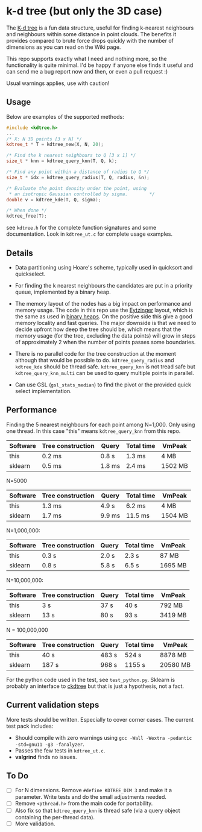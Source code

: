 # k-d tree (but only the 3D case)

The [K-d tree](https://en.wikipedia.org/wiki/K-d_tree) is a fun data
structure, useful for finding k-nearest neighbours and neighbours
within some distance in point clouds. The benefits it provides
compared to brute force drops quickly with the number of dimensions as
you can read on the Wiki page.

This repo supports exactly what I need and nothing more, so the
functionality is quite minimal. I'd be happy if anyone else finds it
useful and can send me a bug report now and then, or even a pull
request :)

Usual warnings applies, use with caution!

## Usage
Below are examples of the supported methods:

``` C++
#include <kdtree.h>
...
/* X: N 3D points [3 x N] */
kdtree_t * T = kdtree_new(X, N, 20);

/* Find the k nearest neighbours to Q [3 x 1] */
size_t * knn = kdtree_query_knn(T, Q, k);

/* Find any point within a distance of radius to Q */
size_t * idx = kdtree_query_radius(T, Q, radius, &n);

/* Evaluate the point density under the point, using
 * an isotropic Gaussian controlled by sigma.        */
double v = kdtree_kde(T, Q, sigma);

/* When done */
kdtree_free(T);
```

see `kdtree.h` for the complete function signatures and some
documentation. Look in `kdtree_ut.c` for complete usage examples.

## Details
- Data partitioning using Hoare's scheme, typically used in
  quicksort and quickselect.

- For finding the k nearest neighbours the candidates are put in a
  priority queue, implemented by a binary heap.

- The memory layout of the nodes has a big impact on performance and
  memory usage. The code in this repo use the
  [Eytzinger](https://arxiv.org/abs/1509.05053) layout, which is the
  same as used in [binary
  heaps](https://en.wikipedia.org/wiki/Binary_heap). On the positive
  side this give a good memory locality and fast queries. The major
  downside is that we need to decide upfront how deep the tree should
  be, which means that the memory usage (for the tree, excluding the
  data points) will grow in steps of approximately 2 when the number
  of points passes some boundaries.

- There is no parallel code for the tree construction at the moment
  although that would be possible to do. `kdtree_query_radius` and
  `kdtree_kde` should be thread safe. `kdtree_query_knn` is not tread safe
  but `kdtree_query_knn_multi` can be used to query multiple points in
  parallel.

- Can use GSL (`gsl_stats_median`) to find the pivot or the provided
  quick select implementation.

## Performance

Finding the 5 nearest neighbours for each point among N=1,000. Only
using one thread. In this case "this" means `kdtree_query_knn` from
this repo.

| Software | Tree construction |  Query | Total time |  VmPeak |
| -------- | ----------------- | ------ | ---------- | ------- |
| this     |            0.2 ms | 0.8 s  |     1.3 ms |    4 MB |
| sklearn  |            0.5 ms | 1.8 ms |     2.4 ms | 1502 MB |

N=5000

| Software | Tree construction |  Query | Total time |  VmPeak |
| -------- | ----------------- | ------ | ---------- | ------- |
| this     |            1.3 ms | 4.9 s  |     6.2 ms |    4 MB |
| sklearn  |            1.7 ms | 9.9 ms |    11.5 ms | 1504 MB |

N=1,000,000:

| Software | Tree construction | Query | Total time |  VmPeak |
| -------- | ----------------- | ----- | ---------- | ------- |
| this     |             0.3 s | 2.0 s |      2.3 s |   87 MB |
| sklearn  |             0.8 s | 5.8 s |      6.5 s | 1695 MB |

N=10,000,000:

| Software | Tree construction | Query | Total time |  VmPeak |
| -------- | ----------------- | ----- | ---------- | ------- |
| this     |               3 s |  37 s |       40 s |  792 MB |
| sklearn  |              13 s |  80 s |       93 s | 3419 MB |

N = 100,000,000

| Software | Tree construction | Query | Total time |   VmPeak |
| -------- | ----------------- | ----- | ---------- | -------- |
| this     |              40 s | 483 s |      524 s |  8878 MB |
| sklearn  |             187 s | 968 s |     1155 s | 20580 MB |



For the python code used in the test, see `test_python.py`. Sklearn is
probably an interface to
[ckdtree](https://github.com/scipy/scipy/tree/main/scipy/spatial/ckdtree/src)
but that is just a hypothesis, not a fact.

## Current validation steps

More tests should be written. Especially to cover corner cases. The
current test pack includes:

- Should compile with zero warnings using `gcc -Wall -Wextra -pedantic -std=gnu11 -g3 -fanalyzer`.
- Passes the few tests in `kdtree_ut.c`.
- **valgrind** finds no issues.

## To Do
- [ ] For N dimensions. Remove `#define KDTREE_DIM 3` and make it a
      parameter. Write tests and do the small adjustments needed.
- [ ] Remove `<pthread.h>` from the main code for portability.
- [ ] Also fix so that `kdtree_query_knn` is thread safe (via a query
      object containing the per-thread data).
- [ ] More validation.
